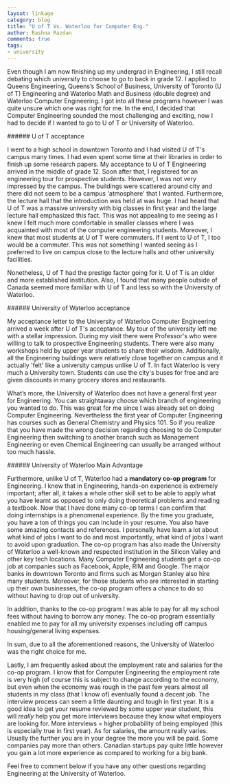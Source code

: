 ```yaml
---
layout: linkage
category: blog
title: "U of T Vs. Waterloo for Computer Eng."
author: Rashna Razdan
comments: true
tags:
- university
---
```


<p>Even though I am now finishing up my undergrad in Engineering, I still recall debating which university to choose to go to back in grade 12. I applied to Queens Engineering, Queens’s School of Business, University of Toronto (U of T) Engineering and Waterloo Math and Business (double degree) and Waterloo Computer Engineering. I got into all these programs however I was quite unsure which one was right for me. In the end, I decided that Computer Engineering sounded the most challenging and exciting, now I had to decide if I wanted to go to U of T or University of Waterloo.</p>
###### U of T acceptance
<p>I went to a high school in downtown Toronto and I had visited U of T's campus many times. I had even spent some time at their libraries in order to finish up some research papers. My acceptance to U of T Engineering arrived in the middle of grade 12. Soon after that, I registered for an engineering tour for prospective students. However, I was not very impressed by the campus. The buildings were scattered around city and there did not seem to be a campus 'atmosphere' that I wanted. Furthermore, the lecture hall that the introduction was held at was huge. I had heard that U of T was a massive university with big classes in first year and the large lecture hall emphasized this fact. This was not appealing to me seeing as I knew I felt much more comfortable in smaller classes where I was acquainted with most of the computer engineering students.
Moreover, I knew that most students at U of T were commuters. If I went to U of T, I too would be a commuter. This was not something I wanted seeing as I preferred to live on campus close to the lecture halls and other university facilities.</p>
<p>Nonetheless, U of T had the prestige factor going for it. U of T is an older and more established institution. Also, I found that many people outside of Canada seemed more familiar with U of T and less so with the University of Waterloo.</p>
###### University of Waterloo acceptance
<p>My acceptance letter to the University of Waterloo Computer Engineering arrived a week after U of T's acceptance. My tour of the university left me with a stellar impression. During my visit there were Professor's who were willing to talk to prospective Engineering students. There were also many workshops held by upper year students to share their wisdom. Additionally, all the Engineering buildings were relatively close together on campus and it actually 'felt' like a university campus unlike U of T. In fact Waterloo is very much a University town. Students can use the city's buses for free and are given discounts in many grocery stores and restaurants.</p>   
<p>What’s more, the University of Waterloo does not have a general first year for Engineering. You can straightaway choose which branch of engineering you wanted to do. This was great for me since I was already set on doing Computer Engineering. Nevertheless the first year of Computer Engineering has courses such as General Chemistry and Physics 101. So if you realize that you have made the wrong decision regarding choosing to do Computer Engineering then switching to another branch such as Management Engineering or even Chemical Engineering can usually be arranged without too much hassle.</p>
###### University of Waterloo Main Advantage
<p>Furthermore, unlike U of T, Waterloo had a <b>mandatory co-op program</b> for Engineering. I knew that in Engineering, hands-on experience is extremely important; after all, it takes a whole other skill set to be able to apply what you have learnt as opposed to only doing theoretical problems and reading a textbook. Now that I have done many co-op terms I can confirm that doing internships is a phenomenal experience. By the time you graduate, you have a ton of things you can include in your resume. You also have some amazing contacts and references. I personally have learn a lot about what kind of jobs I want to do and most importantly, what kind of jobs I want to avoid upon graduation. The co-op program has also made the University of Waterloo a well-known and respected institution in the Silicon Valley and other key tech locations. Many Computer Engineering students get a co-op job at companies such as Facebook, Apple, RIM and Google. The major banks in downtown Toronto and firms such as Morgan Stanley also hire many students. Moreover, for those students who are interested in starting up their own businesses, the co-op program offers a chance to do so without having to drop out of university.</p>

<p>In addition, thanks to the co-op program I was able to pay for all my school fees without having to borrow any money. The co-op program essentially enabled me to pay for all my university expenses including off campus housing/general living expenses.</p>

<p>In sum, due to all the aforementioned reasons, the University of Waterloo was the right choice for me.</p> 

<p>Lastly, I am frequently asked about the employment rate and salaries for the co-op program. I know that for Computer Engineering the employment rate is very high (of course this is subject to change according to the economy, but even when the economy was rough in the past few years almost all students in my class (that I know of) eventually found a decent job. The interview process can seem a little daunting and tough in first year. It is a good idea to get your resume reviewed by some upper year student, this will <i>really</i> help you get more interviews because they know what employers are looking for. More interviews = higher probability of being employed (this is especially true in first year). As for salaries, the amount really varies. Usually the further you are in your degree the more you will be paid. Some companies pay more than others. Canadian startups pay quite little however you gain a lot more experience as compared to working for a big bank.</p>

<p>Feel free to comment below if you have any other questions regarding Engineering at the University of Waterloo.</p> 




